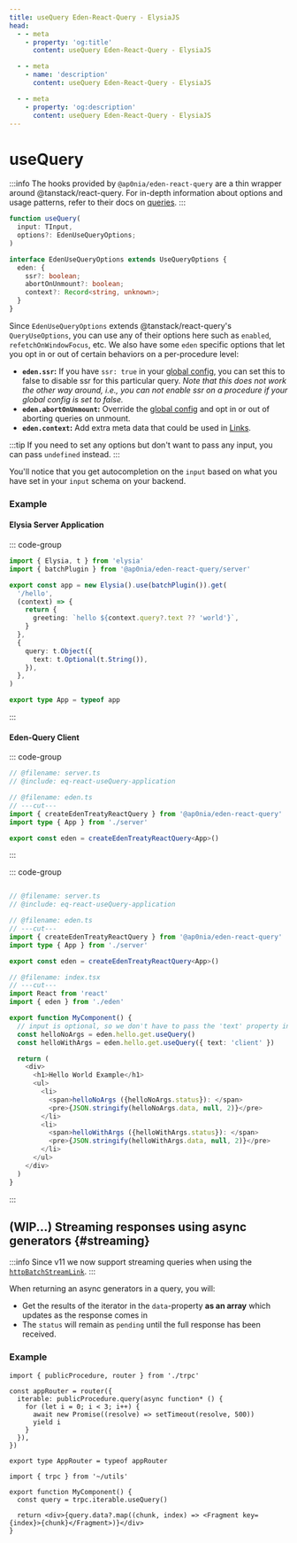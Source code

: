 ```yaml
---
title: useQuery Eden-React-Query - ElysiaJS
head:
  - - meta
    - property: 'og:title'
      content: useQuery Eden-React-Query - ElysiaJS

  - - meta
    - name: 'description'
      content: useQuery Eden-React-Query - ElysiaJS

  - - meta
    - property: 'og:description'
      content: useQuery Eden-React-Query - ElysiaJS
---
```


# useQuery

:::info
The hooks provided by `@ap0nia/eden-react-query` are a thin wrapper around @tanstack/react-query.
For in-depth information about options and usage patterns,
refer to their docs on [queries](https://tanstack.com/query/v5/docs/framework/react/guides/queries).
:::

```typescript
function useQuery(
  input: TInput,
  options?: EdenUseQueryOptions;
)

interface EdenUseQueryOptions extends UseQueryOptions {
  eden: {
    ssr?: boolean;
    abortOnUnmount?: boolean;
    context?: Record<string, unknown>;
  }
}
```

Since `EdenUseQueryOptions` extends @tanstack/react-query's `QueryUseOptions`,
you can use any of their options here such as `enabled`, `refetchOnWindowFocus`, etc.
We also have some `eden` specific options that let you opt in or out of certain behaviors on a per-procedure level:

- **`eden.ssr`:** If you have `ssr: true` in your [global config](/../nextjs/setup#ssr-boolean-default-false), you can set this to false to disable ssr for this particular query. _Note that this does not work the other way around, i.e., you can not enable ssr on a procedure if your global config is set to false._
- **`eden.abortOnUnmount`:** Override the [global config](/../nextjs/setup#config-callback) and opt in or out of aborting queries on unmount.
- **`eden.context`:** Add extra meta data that could be used in [Links](../links).

:::tip
If you need to set any options but don't want to pass any input,
you can pass `undefined` instead.
:::

You'll notice that you get autocompletion on the `input` based on what you have set in your `input` schema on your backend.

### Example

#### Elysia Server Application

::: code-group

```typescript twoslash include eq-react-useQuery-application [server.ts]
import { Elysia, t } from 'elysia'
import { batchPlugin } from '@ap0nia/eden-react-query/server'

export const app = new Elysia().use(batchPlugin()).get(
  '/hello',
  (context) => {
    return {
      greeting: `hello ${context.query?.text ?? 'world'}`,
    }
  },
  {
    query: t.Object({
      text: t.Optional(t.String()),
    }),
  },
)

export type App = typeof app
```

:::

#### Eden-Query Client

::: code-group

```typescript twoslash include eq-react-useQuery-client [eden.ts]
// @filename: server.ts
// @include: eq-react-useQuery-application

// @filename: eden.ts
// ---cut---
import { createEdenTreatyReactQuery } from '@ap0nia/eden-react-query'
import type { App } from './server'

export const eden = createEdenTreatyReactQuery<App>()
```

:::

::: code-group

```typescript twoslash [index.tsx]

// @filename: server.ts
// @include: eq-react-useQuery-application

// @filename: eden.ts
// ---cut---
import { createEdenTreatyReactQuery } from '@ap0nia/eden-react-query'
import type { App } from './server'

export const eden = createEdenTreatyReactQuery<App>()

// @filename: index.tsx
// ---cut---
import React from 'react'
import { eden } from './eden'

export function MyComponent() {
  // input is optional, so we don't have to pass the 'text' property in the query field.
  const helloNoArgs = eden.hello.get.useQuery()
  const helloWithArgs = eden.hello.get.useQuery({ text: 'client' })

  return (
    <div>
      <h1>Hello World Example</h1>
      <ul>
        <li>
          <span>helloNoArgs ({helloNoArgs.status}): </span>
          <pre>{JSON.stringify(helloNoArgs.data, null, 2)}</pre>
        </li>
        <li>
          <span>helloWithArgs ({helloWithArgs.status}): </span>
          <pre>{JSON.stringify(helloWithArgs.data, null, 2)}</pre>
        </li>
      </ul>
    </div>
  )
}
```

:::

## (WIP...) Streaming responses using async generators {#streaming}

:::info
Since v11 we now support streaming queries when using the
[`httpBatchStreamLink`](../links/httpBatchStreamLink.md#generators).
:::

When returning an async generators in a query, you will:

- Get the results of the iterator in the `data`-property **as an array** which updates as the response comes in
- The `status` will remain as `pending` until the full response has been received.

### Example

```tsx title='server/routers/_app.ts'
import { publicProcedure, router } from './trpc'

const appRouter = router({
  iterable: publicProcedure.query(async function* () {
    for (let i = 0; i < 3; i++) {
      await new Promise((resolve) => setTimeout(resolve, 500))
      yield i
    }
  }),
})

export type AppRouter = typeof appRouter
```

```tsx title='components/MyComponent.tsx'
import { trpc } from '~/utils'

export function MyComponent() {
  const query = trpc.iterable.useQuery()

  return <div>{query.data?.map((chunk, index) => <Fragment key={index}>{chunk}</Fragment>)}</div>
}
```
